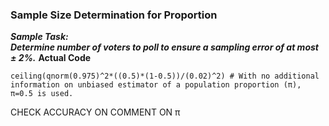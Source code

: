 ### Sample Size Determination for Proportion
**_Sample Task:</br>
Determine number of voters to poll to ensure a sampling error of at most ± 2%._**
**Actual Code**
```
ceiling(qnorm(0.975)^2*((0.5)*(1-0.5))/(0.02)^2) # With no additional information on unbiased estimator of a population proportion (π), π=0.5 is used.
```
CHECK ACCURACY ON COMMENT ON π
